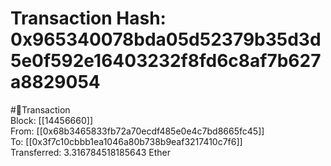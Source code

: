 
Transaction Hash: 0x965340078bda05d52379b35d3d5e0f592e16403232f8fd6c8af7b627a8829054
====================================================================================
  
#💸Transaction  
Block: [[14456660]]  
From: [[0x68b3465833fb72a70ecdf485e0e4c7bd8665fc45]]  
To: [[0x3f7c10cbbb1ea1046a80b738b9eaf3217410c7f6]]  
Transferred: 3.316784518185643 Ether